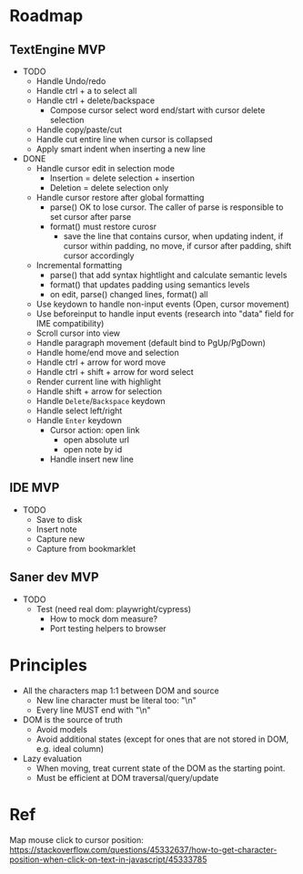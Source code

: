 # Roadmap

## TextEngine MVP

- TODO
  - Handle Undo/redo
  - Handle ctrl + a to select all
  - Handle ctrl + delete/backspace
    - Compose cursor select word end/start with cursor delete selection
  - Handle copy/paste/cut
  - Handle cut entire line when cursor is collapsed
  - Apply smart indent when inserting a new line
- DONE
  - Handle cursor edit in selection mode
    - Insertion = delete selection + insertion
    - Deletion = delete selection only
  - Handle cursor restore after global formatting
    - parse() OK to lose cursor. The caller of parse is responsible to set cursor after parse
    - format() must restore curosr
      - save the line that contains cursor, when updating indent, if cursor within padding, no move, if cursor after padding, shift cursor accordingly
  - Incremental formatting
    - parse() that add syntax hightlight and calculate semantic levels
    - format() that updates padding using semantics levels
    - on edit, parse() changed lines, format() all
  - Use keydown to handle non-input events (Open, cursor movement)
  - Use beforeinput to handle input events (research into "data" field for IME compatibility)
  - Scroll cursor into view
  - Handle paragraph movement (default bind to PgUp/PgDown)
  - Handle home/end move and selection
  - Handle ctrl + arrow for word move
  - Handle ctrl + shift + arrow for word select
  - Render current line with highlight
  - Handle shift + arrow for selection
  - Handle `Delete`/`Backspace` keydown
  - Handle select left/right
  - Handle `Enter` keydown
    - Cursor action: open link
      - open absolute url
      - open note by id
    - Handle insert new line

## IDE MVP

- TODO
  - Save to disk
  - Insert note
  - Capture new
  - Capture from bookmarklet

## Saner dev MVP

- TODO
  - Test (need real dom: playwright/cypress)
    - How to mock dom measure?
    - Port testing helpers to browser

# Principles

- All the characters map 1:1 between DOM and source
  - New line character must be literal too: "\n"
  - Every line MUST end with "\n"
- DOM is the source of truth
  - Avoid models
  - Avoid additional states (except for ones that are not stored in DOM, e.g. ideal column)
- Lazy evaluation
  - When moving, treat current state of the DOM as the starting point.
  - Must be efficient at DOM traversal/query/update

# Ref

Map mouse click to cursor position: https://stackoverflow.com/questions/45332637/how-to-get-character-position-when-click-on-text-in-javascript/45333785
